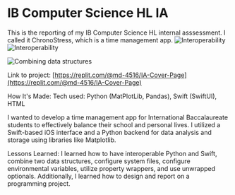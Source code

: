 # IB Computer Science HL IA

This is the reporting of my IB Computer Science HL internal asssessment. I called it ChronoStress, which is a time management app.
![Interoperability]("C:\Users\merin\Downloads\Interoperability.png")
![Interoperability](https://github.com/user-attachments/assets/9e32f8f6-39c0-4adf-adcf-357ae583ebe9)

![Combining data structures]("C:\Users\merin\Downloads\Data_Structures.png")

Link to project: [https://replit.com/@md-4516/IA-Cover-Page](https://replit.com/@md-4516/IA-Cover-Page)

How It's Made:
Tech used: Python (MatPlotLib, Pandas), Swift (SwiftUI), HTML

I wanted to develop a time management app for International Baccalaureate students to effectively balance their school and personal lives. I utilized a Swift-based iOS interface and a Python backend for data analysis and storage using libraries like Matplotlib.

Lessons Learned:
I learned how to have interoperable Python and Swift, combine two data structures, configure system files, configure environmental variables, utilize property wrappers, and use unwrapped optionals. Additionally, I learned how to design and report on a programming project.
